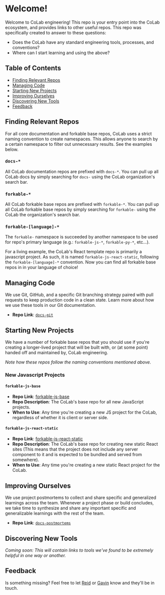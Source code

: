 # Welcome!

Welcome to CoLab engineering! This repo is your entry point into the CoLab ecosystem, and provides links to other useful repos. This repo was specifically created to answer to these questions:

- Does the CoLab have any standard engineering tools, processes, and conventions?
- Where can I start learning and using the above?

## Table of Contents

- [Finding Relevant Repos](#find)
- [Managing Code](#mgmt)
- [Starting New Projects](#new)
- [Improving Ourselves](#improvement)
- [Discovering New Tools](#tools)
- [Feedback](#feedback)

## <a name="find"></a>Finding Relevant Repos

For all core documentation and forkable base repos, CoLab uses a strict naming convention to create namespaces. This allows anyone to search by a certain namespace to filter out unnecessary results. See the examples below.

### `docs-*`

All CoLab documentation repos are prefixed with `docs-*`. You can pull up all CoLab docs by simply searching for `docs-` using the CoLab organization's search bar.

### `forkable-*`

All CoLab forkable base repos are prefixed with `forkable-*`. You can pull up all CoLab forkable base repos by simply searching for `forkable-` using the CoLab the organization's search bar.

### `forkable-[language]-*`

The `forkable-` namespace is succeeded by another namespace to be used for repo's primary language (e.g.: `forkable-js-*`, `forkable-py-*`, etc...). 

For a living example, the CoLab's React template repo is primarily a javascript project. As such, it is named `forkable-js-react-static`, following the `forkable-[language]-*` convention. Now you can find all forkable base repos in in your language of choice!

## <a name="mgmt"></a>Managing Code

We use Git, GitHub, and a specific Git branching strategy paired with pull requests to keep production code in a clean state. Learn more about how we use these tools in our Git documentation.

- **Repo Link**: [`docs-git`](https://github.com/IDEO-coLAB/docs-git)

## <a name="new"></a>Starting New Projects

We have a number of forkable base repos that you should use if you're creating a longer-lived project that will be built with, or (at some point) handed off and maintained by, CoLab engineering. 

*Note how these repos follow the naming conventions mentioned above.*

### New Javascript Projects

#### `forkable-js-base`
- **Repo Link**: [forkable-js-base](https://github.com/IDEO-coLAB/forkable-js-base)
- **Repo Description**: The CoLab's base repo for all new JavaScript projects.
- **When to Use**: Any time you're creating a new JS project for the CoLab, regardless of whether it is client or server side.
  
#### `forkable-js-react-static`
- **Repo Link**: [forkable-js-react-static](https://github.com/IDEO-coLAB/forkable-js-react-static)
- **Repo Description**: The CoLab's base repo for creating new static React sites (This means that the project does not include any server component to it and is expected to be bundled and served from somewhere).
- **When to Use**: Any time you're creating a new static React project for the CoLab.

## Improving Ourselves

We use project postmortems to collect and share specific and generalized learnings across the team. Whenever a project phase or build concludes, we take time to synthesize and share any important specific and generalizable learnings with the rest of the team.

- **Repo Link**: [`docs-postmortems`](https://github.com/IDEO-coLAB/docs-postmortems)

## <a name="tools"></a>Discovering New Tools

*Coming soon: This will contain links to tools we've found to be extremely helpful in one way or another.*

## Feedback

Is something missing? Feel free to let [Reid](https://github.com/ReidWilliams/) or [Gavin](https://github.com/gavinmcdermott) know and they'll be in touch.

